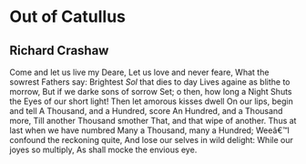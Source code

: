 # Out of Catullus
## Richard Crashaw
Come and let us live my Deare,
Let us love and never feare,
What the sowrest Fathers say:
Brightest _Sol_ that dies to day
Lives againe as blithe to morrow,
But if we darke sons of sorrow
Set; o then, how long a Night
Shuts the Eyes of our short light!
Then let amorous kisses dwell
On our lips, begin and tell
A Thousand, and a Hundred, score
An Hundred, and a Thousand more,
Till another Thousand smother
That, and that wipe of another.
Thus at last when we have numbred
Many a Thousand, many a Hundred;
Weeâ€™l confound the reckoning quite,
And lose our selves in wild delight:
While our joyes so multiply,
As shall mocke the envious eye.
